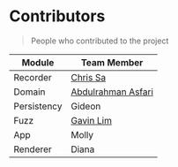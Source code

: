 # Contributors

> People who contributed to the project

| Module      | Team Member                                         |
|-------------|-----------------------------------------------------|
| Recorder    | [Chris Sa](https://github.com/JJeeff248)            |
| Domain      | [Abdulrahman Asfari](https://github.com/AboodAsfari)|
| Persistency | Gideon                                              |
| Fuzz        | [Gavin Lim](https://github.com/Twetny)              |
| App         | Molly                                               |
| Renderer    | Diana                                               |
